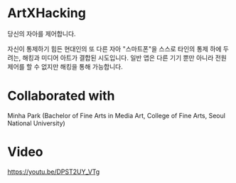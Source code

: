 # ArtXHacking
당신의 자아를 제어합니다.

자신이 통제하기 힘든 현대인의 또 다른 자아 "스마트폰"을 
스스로 타인의 통제 하에 두려는, 해킹과 미디어 아트가 결합된 시도입니다.
일반 앱은 다른 기기 뿐만 아니라 전원 제어를 할 수 없지만 해킹을 통해 가능합니다.

# Collaborated with
Minha Park (Bachelor of Fine Arts in Media Art, College of Fine Arts, Seoul National University)

# Video
https://youtu.be/DPST2UY_VTg
